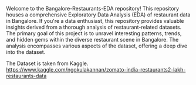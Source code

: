 Welcome to the Bangalore-Restaurants-EDA repository! 
This repository houses a comprehensive Exploratory Data Analysis (EDA) of restaurant data in Bangalore. 
If you're a data enthusiast, this repository provides valuable insights derived from a thorough analysis of restaurant-related datasets.
The primary goal of this project is to unravel interesting patterns, trends, and hidden gems within the diverse restaurant scene in Bangalore. 
The analysis encompasses various aspects of the dataset, offering a deep dive into the dataset.

The Dataset is taken from Kaggle.
https://www.kaggle.com/ngokulakannan/zomato-india-restaurants2-lakh-restaurants-data
